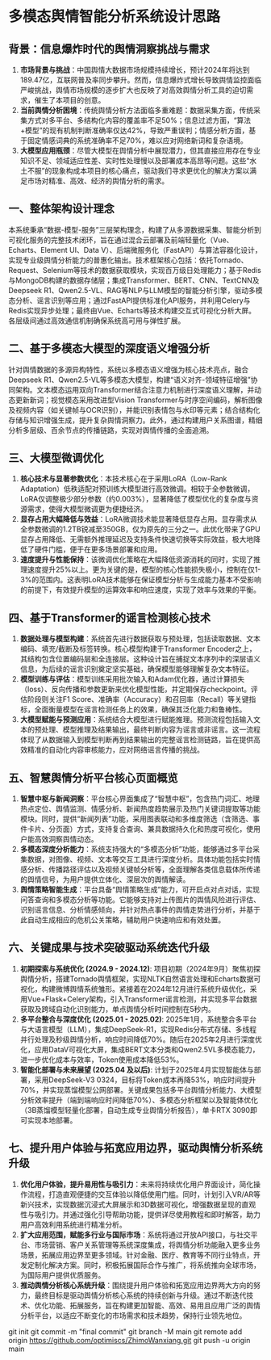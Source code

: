 # 多模态舆情智能分析系统设计思路

## 背景：信息爆炸时代的舆情洞察挑战与需求

1.  **市场背景与挑战**：中国舆情大数据市场规模持续增长，预计2024年将达到189.47亿，互联网普及率同步攀升。然而，信息爆炸式增长导致舆情监控面临严峻挑战，舆情市场规模的逐步扩大也反映了对高效舆情分析工具的迫切需求，催生了本项目的创意。
2.  **当前舆情分析困境**：传统舆情分析方法面临多重难题：数据采集方面，传统采集方式对多平台、多结构化内容的覆盖率不足50%；信息过滤方面，“算法+模型”的现有机制判断准确率仅达42%，导致严重误判；情感分析方面，基于固定情感词典的系统准确率不足70%，难以应对网络新词和复杂语境。
3.  **大模型应用瓶颈**：尽管大模型在舆情分析中展现潜力，但其直接应用存在专业知识不足、领域适应性差、实时性处理慢以及部署成本高昂等问题。这些“水土不服”的现象构成本项目的核心痛点，驱动我们寻求更优化的解决方案以满足市场对精准、高效、经济的舆情分析的需求。

## 一、整体架构设计理念

本系统秉承“数据-模型-服务”三层架构理念，构建了从多源数据采集、智能分析到可视化服务的完整技术闭环，旨在通过混合云部署及前端轻量化（Vue、Echarts、Element UI、Data V）、后端微服务化（FastAPI）与算法容器化设计，实现专业级舆情分析能力的普惠化输出。技术框架核心包括：依托Tornado、Request、Selenium等技术的数据获取模块，实现百万级日处理能力；基于Redis与MongoDB构建的数据存储层；集成Transformer、BERT、CNN、TextCNN及Deepseek R1、Qwen2.5-VL、RAG等NLP与LLM模型的智能分析引擎，驱动多模态分析、谣言识别等应用；通过FastAPI提供标准化API服务，并利用Celery与Redis实现异步处理；最终由Vue、Echarts等技术构建交互式可视化分析大屏。各层级间通过高效通信机制确保系统高可用与弹性扩展。

## 二、基于多模态大模型的深度语义增强分析

针对舆情数据的多源异构特性，系统以多模态语义增强为核心技术亮点，融合Deepseek R1、Qwen2.5-VL等多模态大模型，构建“语义对齐-领域特征增强”协同架构。文本模态运用双向Transformer结合注意力机制进行深度语义理解，并动态更新新词；视觉模态采用改进型Vision Transformer与时序空间编码，解析图像及视频内容（如关键帧与OCR识别），并能识别表情包与水印等元素；结合结构化存储与知识增强生成，提升复杂舆情洞察力。此外，通过构建用户关系图谱，精细分析多层级、百余节点的传播链路，实现对舆情传播的全面追溯。

## 三、大模型微调优化

1.  **核心技术与显著参数优化**：本技术核心在于采用LoRA（Low-Rank Adaptation）低秩适配对预训练大模型进行高效微调。相较于全参数微调，LoRA仅调整极少部分参数（约0.003%），显著降低了模型优化的复杂度与资源需求，使得大模型微调更为便捷经济。
2.  **显存占用大幅降低与效益**：LoRA微调技术能显著降低显存占用。显存需求从全参数微调的1.2TB锐减至350GB，仅为原先的三分之一。此优化带来了GPU显存占用降低、无需额外推理延迟及支持条件快速切换等实际效益，极大地降低了硬件门槛，便于在更多场景部署和应用。
3.  **速度提升与性能保持**：该微调优化策略在大幅降低资源消耗的同时，实现了推理速度提升25%以上。更为关键的是，模型的核心性能损失极小，控制在仅1-3%的范围内。这表明LoRA技术能够在保证模型分析与生成能力基本不受影响的前提下，有效提升模型的运算效率和响应速度，实现了效率与效果的平衡。

## 四、基于Transformer的谣言检测核心技术

1.  **数据处理与模型构建**：系统首先进行数据获取与预处理，包括读取数据、文本编码、填充/截断及标签转换。核心模型构建于Transformer Encoder之上，其结构包含位置编码层和全连接层。这种设计旨在捕捉文本序列中的深层语义信息，为后续的谣言识别奠定坚实基础，确保模型能够理解复杂文本特征。
2.  **模型训练与评估**：模型训练采用批次输入和Adam优化器，通过计算损失（loss）、反向传播和参数更新来优化模型性能，并定期保存checkpoint。评估阶段则关注F1 Score、准确率（Accuracy）和召回率（Recall）等关键指标，全面衡量模型在谣言检测任务上的效果，确保其泛化能力和鲁棒性。
3.  **大模型赋能与预测应用**：系统结合大模型进行赋能推理。预测流程包括输入文本的预处理、模型推理及结果输出，最终判断内容为谣言或非谣言。这一流程体现了从数据输入到模型判断再到结果输出的完整谣言检测链路，旨在提供高效精准的自动化内容审核能力，应对网络谣言传播的挑战。

## 五、智慧舆情分析平台核心页面概览

1.  **智慧中枢与新闻洞察**：平台核心界面集成了“智慧中枢”，包含热门词汇、地理热点定位、舆情监测、情感分析、新闻热度趋势展示及热门关键词提取等功能模块。同时，提供“新闻列表”功能，采用图表联动和多维度筛选（含筛选、事件卡片、分页面）方式，支持复合查询、兼具数据持久化和热度可视化，使用户能高效洞察舆情动态。
2.  **多模态深度分析能力**：系统支持强大的“多模态分析”功能，能够通过多平台采集数据，对图像、视频、文本等交互工具进行深度分析。具体功能包括实时情感分析、传播路径评估以及视频关键帧分析等，全面理解各类信息载体所传递的舆情信号，为用户提供立体化、深层次的舆情解读。
3.  **舆情策略智能生成**：平台具备“舆情策略生成”能力，可开启点对点对话，实现问答查询和多模态分析等功能。它能够支持对上传图片的舆情风险进行评估、识别谣言信息、分析情感倾向，并针对热点事件的舆情走势进行分析，并基于此自动生成相应的危机公关策略，辅助用户快速响应和有效处置。

## 六、关键成果与技术突破驱动系统迭代升级

1.  **初期探索与系统优化 (2024.9 - 2024.12)**: 项目初期（2024年9月）聚焦初探舆情分析，搭建Tornado舆情框架，实现NLTK自然语言处理和Echarts数据可视化，构建微博舆情系统雏形。紧接着在2024年12月进行系统升级优化，采用Vue+Flask+Celery架构，引入Transformer谣言检测，并实现多平台数据获取及跨域自动化识别能力，单点舆情分析时间控制在5秒内。
2.  **多平台整合与深度优化 (2025.01 - 2025.02)**: 2025年1月，系统整合多平台与大语言模型（LLM），集成DeepSeek-R1，实现Redis分布式存储、多线程并行处理及秒级舆情分析，响应时间降低70%。随后在2025年2月进行深度优化，应用DataV可视化大屏，集成BERT文本分类和Qwen2.5VL多模态能力，进一步优化成本与效率，Token使用成本降低53%。
3.  **智能化部署与未来展望 (2025.04 及以后)**: 计划于2025年4月实现智能体与部署，采用DeepSeek-V3 0324，目标将Token成本再降53%，响应时间提升70%，并实现蒸馏模型公网部署。关键成果包括多平台舆情分析能力、大模型分析效率提升（端到端响应时间降低70%）、多模态分析框架以及智能体优化（3B蒸馏模型轻量化部署，自动生成专业舆情分析报告），单卡RTX 3090即可实现本地部署。

## 七、提升用户体验与拓宽应用边界，驱动舆情分析系统升级

1.  **优化用户体验，提升易用性与吸引力**：未来将持续优化用户界面设计，简化操作流程，打造直观便捷的交互体验以降低使用门槛。同时，计划引入VR/AR等新兴技术，实现数据沉浸式大屏展示和3D数据可视化，增强数据呈现的直观性与吸引力。并通过强化引导帮助功能，提供详尽使用教程和即时解答，助力用户高效利用系统进行精准分析。
2.  **扩大应用范围，赋能多行业与国际市场**：系统将通过开放API接口，与社交平台、市场营销、客户关系管理等系统深度集成，将舆情分析功能融入更多业务场景，拓展应用边界至更多领域。针对金融、医疗、教育等不同行业特点，开发定制化解决方案。同时，积极拓展国际合作与推广，将系统推向全球市场，为国际用户提供优质服务。
3.  **推动舆情分析核心系统升级**：围绕提升用户体验和拓宽应用边界两大方向的努力，最终目标是驱动舆情分析核心系统的持续创新与升级。通过不断迭代技术、优化功能、拓展服务，旨在构建更加智能、高效、易用且应用广泛的舆情分析平台，以适应不断变化的市场需求和技术趋势，保持行业领先地位。

git init
git commit -m "final commit"
git branch -M main
git remote add origin https://github.com/optimiscs/ZhimoWanxiang.git
git push -u origin main
